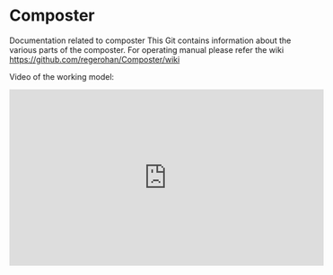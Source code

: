 # Composter
Documentation related to composter
This Git contains information about the various parts of the composter.
For operating manual please refer the wiki https://github.com/regerohan/Composter/wiki 

Video of the working model: 
<iframe width="560" height="315" src="https://www.youtube.com/embed/OkCA8zssORs" frameborder="0" gesture="media" allow="encrypted-media" allowfullscreen></iframe>
